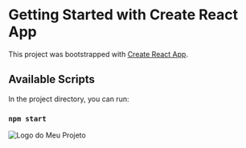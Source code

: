 # Getting Started with Create React App

This project was bootstrapped with [Create React App](https://github.com/facebook/create-react-app).

## Available Scripts

In the project directory, you can run:

### `npm start`

![Logo do Meu Projeto](https://github.com/seu-usuario/seu-repositorio/raw/main/imagens/logo.png)
